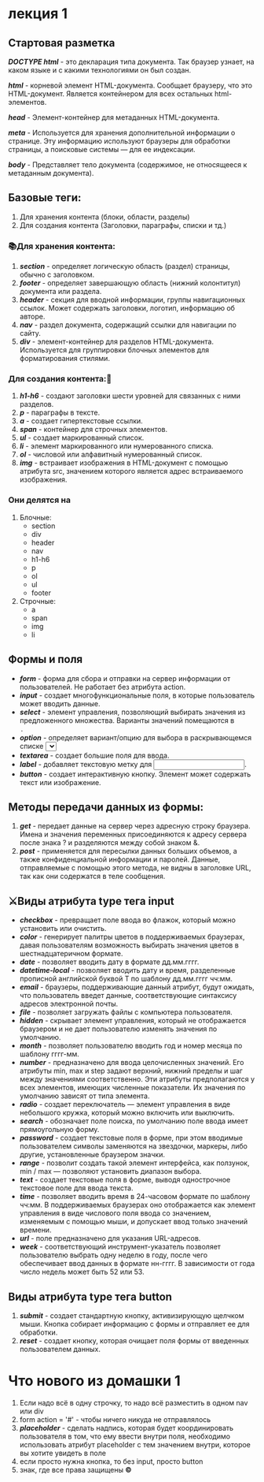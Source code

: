 # лекция 1 #


## Стартовая разметка ##

***DOCTYPE html*** - это декларация типа документа. Так браузер узнает, на каком языке и с какими технологиями он был создан.	

***html*** - корневой элемент HTML-документа. Сообщает браузеру, что это HTML-документ. Является контейнером для всех остальных html-элементов.

***head*** - Элемент-контейнер для метаданных HTML-документа.

***meta*** - Используется для хранения дополнительной информации о странице. Эту информацию используют браузеры для обработки страницы, а поисковые системы — для ее индексации.

***body*** - Представляет тело документа (содержимое, не относящееся к метаданным документа).


## **Базовые теги:** ##
1. Для хранения контента
(блоки, области,
разделы)
2. Для создания контента
(Заголовки, параграфы, списки и тд.)

### **📚Для хранения контента:** ###
1. ***section*** - определяет логическую область (раздел) страницы, обычно с заголовком.
2. ***footer*** - определяет завершающую область (нижний колонтитул) документа или раздела.
3. ***header*** - секция для вводной информации, группы навигационных ссылок. Может содержать заголовки, логотип, информацию об авторе.
4. ***nav*** - раздел документа, содержащий ссылки для навигации по сайту.
5. ***div*** - элемент-контейнер для разделов HTML-документа. Используется для группировки блочных элементов для форматирования стилями.

### **Для создания контента:🎸** ###
1. ***h1-h6*** - создают заголовки шести уровней для связанных с ними разделов.
2. ***p*** - параграфы в тексте.
3. ***a*** - создает гипертекстовые ссылки.
4. ***span*** - контейнер для строчных элементов.
5. ***ul*** - создает маркированный список.
6. ***li*** - элемент маркированного или нумерованного списка.
7. ***ol*** - числовой или алфавитный нумерованный список.
8. ***img*** - встраивает изображения в HTML-документ с помощью атрибута src, значением которого является адрес встраиваемого изображения.

### **Они делятся на** ###
1. Блочные:
   - section
   - div
   - header
   - nav
   - h1-h6
   - p
   - ol
   - ul
   - footer
2. Строчные:
   - a
   - span
   - img
   - li


## **Формы и поля** ##
- ***form*** - форма для сбора и отправки на сервер информации от пользователей. Не работает без атрибута action.
- ***input*** - cоздает многофункциональные поля, в которые пользователь может вводить данные.
- ***select*** - элемент управления, позволяющий выбирать значения из предложенного множества. Варианты значений помещаются в <option>.
- ***option*** - определяет вариант/опцию для выбора в раскрывающемся списке <select>.
- ***textarea*** - cоздает большие поля для ввода.
- ***label*** - добавляет текстовую метку для <input>.
- ***button*** - cоздает интерактивную кнопку. Элемент может содержать текст или изображение.


## **Методы передачи данных из формы:** ##
1. ***get*** - передает данные на сервер через адресную строку браузера. Имена и значения переменных присоединяются к адресу сервера после знака ? и разделяются между собой знаком &.
2. ***post*** - применяется для пересылки данных больших объемов, а также конфиденциальной информации и паролей. Данные, отправляемые с помощью этого метода, не видны в заголовке URL, так как они содержатся в теле сообщения.


## **⚔️Виды атрибута type тега input** ##
- ***checkbox*** - превращает поле ввода во флажок, который можно установить или очистить.
- ***color*** - генерирует палитры цветов в поддерживаемых браузерах, давая пользователям возможность выбирать значения цветов в шестнадцатеричном формате.
- ***date*** - позволяет вводить дату в формате дд.мм.гггг.
- ***datetime-local*** - позволяет вводить дату и время, разделенные прописной английской буквой Т по шаблону дд.мм.гггг чч:мм.
- ***email*** - браузеры, поддерживающие данный атрибут, будут ожидать, что пользователь введет данные, соответствующие синтаксису адресов электронной почты.
- ***file*** - позволяет загружать файлы с компьютера пользователя.
- ***hidden*** - скрывает элемент управления, который не отображается браузером и не дает пользователю изменять значения по умолчанию.
- ***month*** - позволяет пользователю вводить год и номер месяца по шаблону гггг-мм.
- ***number*** - предназначено для ввода целочисленных значений. Его атрибуты min, max и step задают верхний, нижний пределы и шаг между значениями соответственно. Эти атрибуты предполагаются у всех элементов, имеющих численные показатели. Их значения по умолчанию зависят от типа элемента.
- ***radio*** - создает переключатель — элемент управления в виде небольшого кружка, который можно включить или выключить.
- ***search*** - обозначает поле поиска, по умолчанию поле ввода имеет прямоугольную форму.
- ***password*** - создает текстовые поля в форме, при этом вводимые пользователем символы заменяются на звездочки, маркеры, либо другие, установленные браузером значки.
- ***range*** - позволит создать такой элемент интерфейса, как ползунок, min / max — позволяют установить диапазон выбора.
- ***text*** - создает текстовые поля в форме, выводя однострочное текстовое поле для ввода текста.
- ***time*** - позволяет вводить время в 24-часовом формате по шаблону чч:мм. В поддерживаемых браузерах оно отображается как элемент управления в виде числового поля ввода со значением, изменяемым с помощью мыши, и допускает ввод только значений времени.
- ***url*** - поле предназначено для указания URL-адресов.
- ***week*** - соответствующий инструмент-указатель позволяет пользователю выбрать одну неделю в году, после чего обеспечивает ввод данных в формате нн-гггг. В зависимости от года число недель может быть 52 или 53.


## Виды атрибута type тега button ##
1. ***submit*** - создает стандартную кнопку, активизирующую щелчком мыши. Кнопка собирает информацию с формы и отправляет ее для обработки.
2. ***reset*** - создает кнопку, которая очищает поля формы от введенных пользователем данных.

# Что нового из домашки 1 #
1. Если надо всё в одну строчку, то надо всё разместить в одном nav или div
2. form action = '#' - чтобы ничего никуда не отправлялось
3. ***placeholder*** - сделать надпись, которая будет координировать пользователя в том, что ему ввести внутри поля, необходимо использовать атрибут placeholder с тем значением внутри, которое вы хотите увидеть в поле
4. если просто нужна кнопка, то без input, просто button
5. знак, где все права защищены **©**
